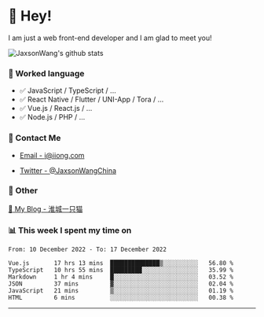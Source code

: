 # 👋 Hey!

I am just a web front-end developer and I am glad to meet you!

![JaxsonWang's github stats](https://github-readme-stats.vercel.app/api?username=JaxsonWang&&show_icons=true&&title_color=1abc9c&&icon_color=1abc9c)


### 📝 Worked language

- ✅ JavaScript / TypeScript / ...
- ✅ React Native / Flutter / UNI-App / Tora / ...
- ✅ Vue.js / React.js / ...
- ✅ Node.js / PHP / ...

### 📮 Contact Me

- [Email - i@iiong.com](mailto:i@iiong.com)

- [Twitter - @JaxsonWangChina](https://twitter.com/JaxsonWangChina)

### 🤪 Other

[📌 My Blog - 淮城一只猫](https://iiong.com)

### 📊 This week I spent my time on

<!--START_SECTION:waka-->

```text
From: 10 December 2022 - To: 17 December 2022

Vue.js       17 hrs 13 mins  ██████████████▒░░░░░░░░░░   56.80 %
TypeScript   10 hrs 55 mins  █████████░░░░░░░░░░░░░░░░   35.99 %
Markdown     1 hr 4 mins     █░░░░░░░░░░░░░░░░░░░░░░░░   03.52 %
JSON         37 mins         ▓░░░░░░░░░░░░░░░░░░░░░░░░   02.04 %
JavaScript   21 mins         ▒░░░░░░░░░░░░░░░░░░░░░░░░   01.19 %
HTML         6 mins          ░░░░░░░░░░░░░░░░░░░░░░░░░   00.38 %
```

<!--END_SECTION:waka-->

---
